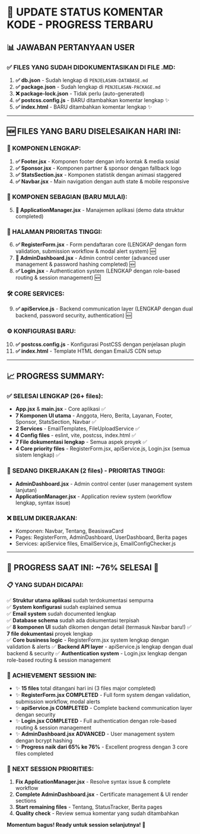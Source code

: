 # 🎉 UPDATE STATUS KOMENTAR KODE - PROGRESS TERBARU

## 📊 JAWABAN PERTANYAAN USER

### ✅ FILES YANG SUDAH DIDOKUMENTASIKAN DI FILE .MD:
1. **✅ db.json** - Sudah lengkap di `PENJELASAN-DATABASE.md`
2. **✅ package.json** - Sudah lengkap di `PENJELASAN-PACKAGE.md`
3. **❌ package-lock.json** - Tidak perlu (auto-generated)
4. **✅ postcss.config.js** - BARU ditambahkan komentar lengkap ✨
5. **✅ index.html** - BARU ditambahkan komentar lengkap ✨

---

## 🆕 FILES YANG BARU DISELESAIKAN HARI INI:

### 🎯 KOMPONEN LENGKAP:
1. **✅ Footer.jsx** - Komponen footer dengan info kontak & media sosial
2. **✅ Sponsor.jsx** - Komponen partner & sponsor dengan fallback logo  
3. **✅ StatsSection.jsx** - Komponen statistik dengan animasi staggered
4. **✅ Navbar.jsx** - Main navigation dengan auth state & mobile responsive

### 🔄 KOMPONEN SEBAGIAN (BARU MULAI):
5. **🔄 ApplicationManager.jsx** - Manajemen aplikasi (demo data struktur completed)

### 📱 HALAMAN PRIORITAS TINGGI:
6. **✅ RegisterForm.jsx** - Form pendaftaran core (LENGKAP dengan form validation, submission workflow & modal alert system) 🆕
7. **🔄 AdminDashboard.jsx** - Admin control center (advanced user management & password hashing completed) 🆕
8. **✅ Login.jsx** - Authentication system (LENGKAP dengan role-based routing & session management) 🆕

### 🛠️ CORE SERVICES:
9. **✅ apiService.js** - Backend communication layer (LENGKAP dengan dual backend, password security, authentication) 🆕

### ⚙️ KONFIGURASI BARU:
10. **✅ postcss.config.js** - Konfigurasi PostCSS dengan penjelasan plugin
11. **✅ index.html** - Template HTML dengan EmailJS CDN setup

---

## 📈 PROGRESS SUMMARY:

### ✅ **SELESAI LENGKAP (26+ files):**
- **App.jsx** & **main.jsx** - Core aplikasi ✅
- **7 Komponen UI utama** - Anggota, Hero, Berita, Layanan, Footer, Sponsor, StatsSection, Navbar ✅  
- **2 Services** - EmailTemplates, FileUploadService ✅
- **4 Config files** - eslint, vite, postcss, index.html ✅
- **7 File dokumentasi lengkap** - Semua aspek proyek ✅
- **4 Core priority files** - RegisterForm.jsx, apiService.js, Login.jsx (semua sistem lengkap) ✅

### 🔄 **SEDANG DIKERJAKAN (2 files) - PRIORITAS TINGGI:**
- **AdminDashboard.jsx** - Admin control center (user management system lanjutan) 
- **ApplicationManager.jsx** - Application review system (workflow lengkap, syntax issue)

### ❌ **BELUM DIKERJAKAN:** 
- Komponen: Navbar, Tentang, BeasiswaCard
- Pages: RegisterForm, AdminDashboard, UserDashboard, Berita pages
- Services: apiService files, EmailService.js, EmailConfigChecker.js

---

## 🎯 **PROGRESS SAAT INI: ~76% SELESAI** 🚀

### 📋 **YANG SUDAH DICAPAI:**
✅ **Struktur utama aplikasi** sudah terdokumentasi sempurna  
✅ **System konfigurasi** sudah explained semua  
✅ **Email system** sudah documented lengkap  
✅ **Database schema** sudah ada dokumentasi terpisah  
✅ **8 komponen UI** sudah dikomen dengan detail (termasuk Navbar baru!)
✅ **7 file dokumentasi** proyek lengkap  
✅ **Core business logic** - RegisterForm.jsx system lengkap dengan validation & alerts
✅ **Backend API layer** - apiService.js lengkap dengan dual backend & security
✅ **Authentication system** - Login.jsx lengkap dengan role-based routing & session management

### 🎉 **ACHIEVEMENT SESSION INI:**
- ✨ **15 files** total ditangani hari ini (3 files major completed)
- ✨ **RegisterForm.jsx COMPLETED** - Full form system dengan validation, submission workflow, modal alerts
- ✨ **apiService.js COMPLETED** - Complete backend communication layer dengan security 
- ✨ **Login.jsx COMPLETED** - Full authentication dengan role-based routing & session management
- ✨ **AdminDashboard.jsx ADVANCED** - User management system dengan bcrypt hashing
- ✨ **Progress naik dari 65% ke 76%** - Excellent progress dengan 3 core files completed

### 🚀 **NEXT SESSION PRIORITIES:**
1. **Fix ApplicationManager.jsx** - Resolve syntax issue & complete workflow  
2. **Complete AdminDashboard.jsx** - Certificate management & UI render sections  
3. **Start remaining files** - Tentang, StatusTracker, Berita pages
4. **Quality check** - Review semua komentar yang sudah ditambahkan

**Momentum bagus! Ready untuk session selanjutnya! 🎯**
